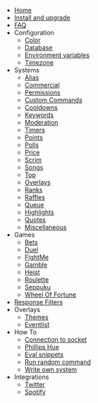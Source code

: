 * [Home](/_archive/10.3.x/)
* [Install and upgrade](/_archive/10.3.x/install-and-upgrade.md)
* [FAQ](/_archive/10.3.x/faq.md)
* Configuration
  * [Color](/_archive/10.3.x/configuration/color.md)
  * [Database](/_archive/10.3.x/configuration/database.md)
  * [Environment variables](/_archive/10.3.x/configuration/env.md)
  * [Timezone](/_archive/10.3.x/configuration/timezone.md)
* Systems
  * [Alias](/_archive/10.3.x/commands/alias.md)
  * [Commercial](/_archive/10.3.x/commands/commercial.md)
  * [Permissions](/_archive/10.3.x/commands/permissions.md)
  * [Custom Commands](/_archive/10.3.x/commands/custom-commands.md)
  * [Cooldowns](/_archive/10.3.x/commands/cooldowns.md)
  * [Keywords](/_archive/10.3.x/commands/keywords.md)
  * [Moderation](/_archive/10.3.x/commands/moderation.md)
  * [Timers](/_archive/10.3.x/commands/timers.md)
  * [Points](/_archive/10.3.x/commands/points.md)
  * [Polls](/_archive/10.3.x/commands/polls.md)
  * [Price](/_archive/10.3.x/commands/price.md)
  * [Scrim](/_archive/10.3.x/commands/scrim.md)
  * [Songs](/_archive/10.3.x/commands/songs.md)
  * [Top](/_archive/10.3.x/commands/top.md)
  * [Overlays](/_archive/10.3.x/commands/overlays.md)
  * [Ranks](/_archive/10.3.x/commands/ranks.md)
  * [Raffles](/_archive/10.3.x/commands/raffles.md)
  * [Queue](/_archive/10.3.x/commands/queue.md)
  * [Highlights](/_archive/10.3.x/commands/highlights.md)
  * [Quotes](/_archive/10.3.x/commands/quotes.md)
  * [Miscellaneous](/_archive/10.3.x/commands/miscellaneous.md)
* Games
  * [Bets](/_archive/10.3.x/games/bets.md)
  * [Duel](/_archive/10.3.x/games/duel.md)
  * [FightMe](/_archive/10.3.x/games/fightme.md)
  * [Gamble](/_archive/10.3.x/games/gamble.md)
  * [Heist](/_archive/10.3.x/games/heist.md)
  * [Roulette](/_archive/10.3.x/games/roulette.md)
  * [Seppuku](/_archive/10.3.x/games/seppuku.md)
  * [Wheel Of Fortune](/_archive/10.3.x/games/wheelOfFortune.md)
* [Response Filters](/_archive/10.3.x/filters/all.md)
* Overlays
  * [Themes](/_archive/10.3.x/overlays/themes.md)
  * [Eventlist](/_archive/10.3.x/overlays/eventlist.md)
* How To
  * [Connection to socket](/_archive/10.3.x/howto/connection-to-socket.md)
  * [Phillips Hue](/_archive/10.3.x/howto/phillipshue.md)
  * [Eval snippets](/_archive/10.3.x/howto/eval.md)
  * [Run random command](/_archive/10.3.x/howto/run-random-command.md)
  * [Write own system](/_archive/10.3.x/howto/write-own-system.md)
* Integrations
  * [Twitter](/_archive/10.3.x/integrations/twitter.md)
  * [Spotify](/_archive/10.3.x/integrations/spotify.md)